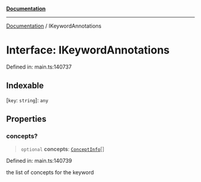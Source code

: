 [**Documentation**](../README.md)

***

[Documentation](../README.md) / IKeywordAnnotations

# Interface: IKeywordAnnotations

Defined in: main.ts:140737

## Indexable

\[`key`: `string`\]: `any`

## Properties

### concepts?

> `optional` **concepts**: [`ConceptInfo`](../classes/ConceptInfo.md)[]

Defined in: main.ts:140739

the list of concepts for the keyword
